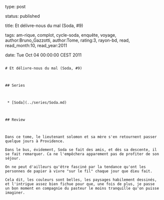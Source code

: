type: post
status: published
title: Et délivre-nous du mal (Soda, #9)
tags:  am-rique,  complot,  cycle-soda,  enquête,  voyage, author:Bruno_Gazzotti, author:Tome, rating:3, rayon-bd, read, read_month:10, read_year:2011
date: Tue Oct 04 00:00:00 CEST 2011
~~~~~~
# Et délivre-nous du mal (Soda, #9)

## Series

 * [Soda](../series/Soda.md)

## Review

Dans ce tome, le lieutenant solomon et sa mère s'en retournent passer quelque jours à Providence.  
Dans le bus, évidement, Soda se fait des amis, et dès sa descente, il se fait remarquer. Ca ne l'empêchera apparement pas de profiter de son séjour.  
On ne peut d'ailleurs qu'être fasciné par la tendance qu'ont les personnes de papier à vivre "sur le fil" chaque jour que dieu fait.  
Cela dit, les couleurs sont belles, les paysages habilement dessinés, et l'intrigue assez bien fichue pour que, une fois de plus, je passe un bon moment en compagnie du pasteur le moins tranquille qu'on puisse imaginer.
